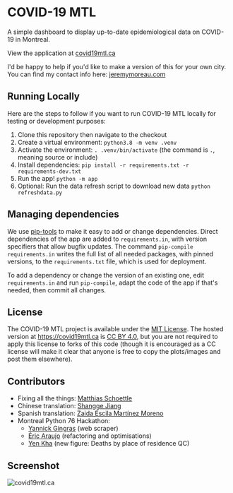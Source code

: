 COVID-19 MTL
============

A simple dashboard to display up-to-date epidemiological data on COVID-19 in Montreal.

View the application at [covid19mtl.ca](https://covid19mtl.ca/en)

I'd be happy to help if you'd like to make a version of this for your own city. You can find my contact info here: [jeremymoreau.com](https://jeremymoreau.com/)

## Running Locally

Here are the steps to follow if you want to run COVID-19 MTL locally for testing or development purposes:

1. Clone this repository then navigate to the checkout
2. Create a virtual environment: `python3.8 -m venv .venv`
3. Activate the environment: `. .venv/bin/activate` (the command is `.`, meaning source or include)
4. Install dependencies: `pip install -r requirements.txt -r requirements-dev.txt`
5. Run the app!  `python -m app`
6. Optional: Run the data refresh script to download new data `python refreshdata.py`

## Managing dependencies

We use [pip-tools](https://github.com/jazzband/pip-tools) to make it easy to add or
change dependencies.  Direct dependencies of the app are added to `requirements.in`,
with version specifiers that allow bugfix updates.  The command `pip-compile
requirements.in` writes the full list of all needed packages, with pinned versions,
to the `requirements.txt` file, which is used for deployment.

To add a dependency or change the version of an existing one, edit `requirements.in`
and run `pip-compile`, adapt the code of the app if that's needed, then commit all
changes.

## License

The COVID-19 MTL project is available under the [MIT License](https://github.com/jeremymoreau/covid19mtl/blob/master/LICENSE.txt). The hosted version at https://covid19mtl.ca is [CC BY 4.0](https://creativecommons.org/licenses/by/4.0/), but you are not required to apply this license to forks of this code (though it is encouraged as a CC license will make it clear that anyone is free to copy the plots/images and post them elsewhere).

## Contributors

- Fixing all the things: [Matthias Schoettle](https://github.com/mschoettle)
- Chinese translation: [Shangge Jiang](https://ca.linkedin.com/in/shangge-vivien-jiang-83418a117)
- Spanish translation: [Zaida Escila Martínez Moreno](https://github.com/ZaidaEMtzMo)
- Montreal Python 76 Hackathon:
  - [Yannick Gingras](https://github.com/ygingras) (web scraper)
  - [Éric Araujo](https://github.com/merwok) (refactoring and optimisations)
  - [Yen Kha](https://github.com/yenk) (new figure: Deaths by place of residence QC)

## Screenshot

![covid19mtl.ca](https://user-images.githubusercontent.com/7446564/80046446-a25c9400-84d8-11ea-8063-c36921049d10.png)
